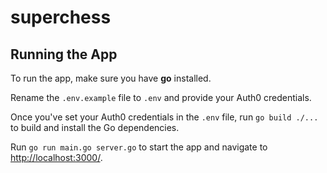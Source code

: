 # superchess

## Running the App

To run the app, make sure you have **go** installed.

Rename the `.env.example` file to `.env` and provide your Auth0 credentials.

Once you've set your Auth0 credentials in the `.env` file, run `go build ./...` to build and install the Go dependencies.

Run `go run main.go server.go` to start the app and navigate to [http://localhost:3000/](http://localhost:3000/).
